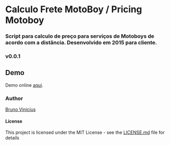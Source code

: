# Calculo Frete MotoBoy / Pricing Motoboy

### Script para calculo de preço para serviços de Motoboys de acordo com a distância. Desenvolvido em 2015 para cliente.

### v0.0.1


## Demo

Demo online <a href="https://xbrunosousa.github.io/pricing-motoboy/" target="_blank">aqui</a>.

### Author

<a href="https://github.com/xbrunosousa" target="_blank">Bruno Vinícius</a>

#### License
This project is licensed under the MIT License - see the [LICENSE.md](LICENSE.md) file for details

